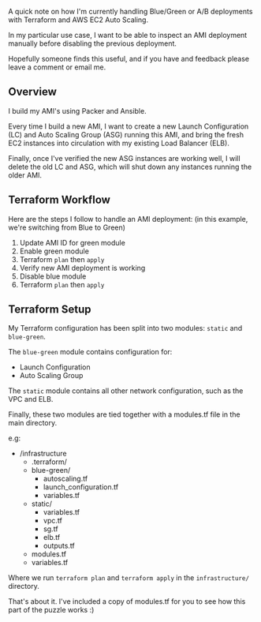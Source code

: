 A quick note on how I'm currently handling Blue/Green or A/B deployments with Terraform and AWS EC2 Auto Scaling.

In my particular use case, I want to be able to inspect an AMI deployment manually before disabling the previous deployment.

Hopefully someone finds this useful, and if you have and feedback please leave a comment or email me.

## Overview

I build my AMI's using Packer and Ansible.

Every time I build a new AMI, I want to create a new Launch Configuration (LC) and Auto Scaling Group (ASG) running this AMI,
and bring the fresh EC2 instances into circulation with my existing Load Balancer (ELB).

Finally, once I've verified the new ASG instances are working well, I will delete the old LC and ASG, which will shut down
any instances running the older AMI.

## Terraform Workflow

Here are the steps I follow to handle an AMI deployment:
(in this example, we're switching from Blue to Green)

 1. Update AMI ID for green module
 2. Enable green module
 3. Terraform `plan` then `apply`
 4. Verify new AMI deployment is working
 5. Disable blue module
 6. Terraform `plan` then `apply`

## Terraform Setup

My Terraform configuration has been split into two modules: `static` and `blue-green`.

The `blue-green` module contains configuration for:

  * Launch Configuration
  * Auto Scaling Group
   
The `static` module contains all other network configuration, such as the VPC and ELB.

Finally, these two modules are tied together with a modules.tf file in the main directory.

e.g:

  * /infrastructure
    * .terraform/
    * blue-green/
      * autoscaling.tf
      * launch_configuration.tf
      * variables.tf
    * static/
      * variables.tf
      * vpc.tf
      * sg.tf
      * elb.tf
      * outputs.tf
    * modules.tf
    * variables.tf

Where we run `terraform plan` and `terraform apply` in the `infrastructure/` directory.

That's about it. I've included a copy of modules.tf for you to see how this part of the puzzle works :)